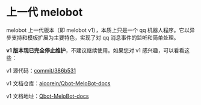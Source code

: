# 上一代 melobot

melobot 上一代版本（即 melobot v1），本质上只是一个 qq 机器人程序。它以异步支持和模板扩展为主要特色，实现了对 qq 消息事件的监听和简单处理。

**v1 版本现已完全停止维护**，不建议继续使用。如果您对 v1 感兴趣，可以看看这些：

v1 源代码：[commit/386b531](https://github.com/Meloland/melobot/tree/386b531904829ed5603d491656567f5a22fa32bf)

v1 文档仓库：[aicorein/Qbot-MeloBot-docs](https://github.com/aicorein/Qbot-MeloBot-docs)

v1 文档地址：[Qbot-MeloBot-docs](https://aicorein.github.io/Qbot-MeloBot-docs/)
